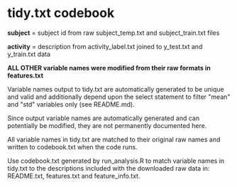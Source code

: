 tidy.txt codebook
==============================

**subject** = subject id from raw subject_temp.txt and subject_train.txt files  

**activity** = description from activity_label.txt joined to y_test.txt and y_train.txt data  


**ALL OTHER variable names were modified from their raw formats in features.txt**  

Variable names output to tidy.txt are automatically generated to be unique and valid and additionally depend upon the select statement to filter "mean" and "std" variables only (see README.md).  

Since output variable names are automatically generated and can potentially be modified, they are not permanently documented here.  

All variable names in tidy.txt are matched to their original raw names and written to codebook.txt when the code runs.  

Use codebook.txt generated by run_analysis.R to match variable names in tidy.txt to the descriptions included with the downloaded raw data in: README.txt, features.txt and feature_info.txt.  
